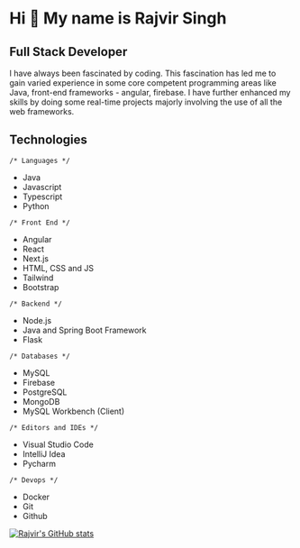 Hi 👋 My name is Rajvir Singh 
==============================

Full Stack Developer
--------------------

I have always been fascinated by coding. This fascination has led me to gain varied experience in some core competent programming areas like Java, front-end frameworks - angular, firebase. I have further enhanced my skills by doing some real-time projects majorly involving the use of all the web frameworks.

## Technologies
```/* Languages */```
- Java
- Javascript
- Typescript
- Python

```/* Front End */```
- Angular
- React
- Next.js
- HTML, CSS and JS
- Tailwind
- Bootstrap

```/* Backend */ ```
- Node.js
- Java and Spring Boot Framework
- Flask

```/* Databases */```
- MySQL
- Firebase
- PostgreSQL
- MongoDB
- MySQL Workbench (Client)

```/* Editors and IDEs */```
- Visual Studio Code
- IntelliJ Idea
- Pycharm

```/* Devops */ ```
- Docker
- Git
- Github

[![Rajvir's GitHub stats](https://github-readme-stats.vercel.app/api?username=Rajvir01)](https://github.com/anuraghazra/github-readme-stats)
